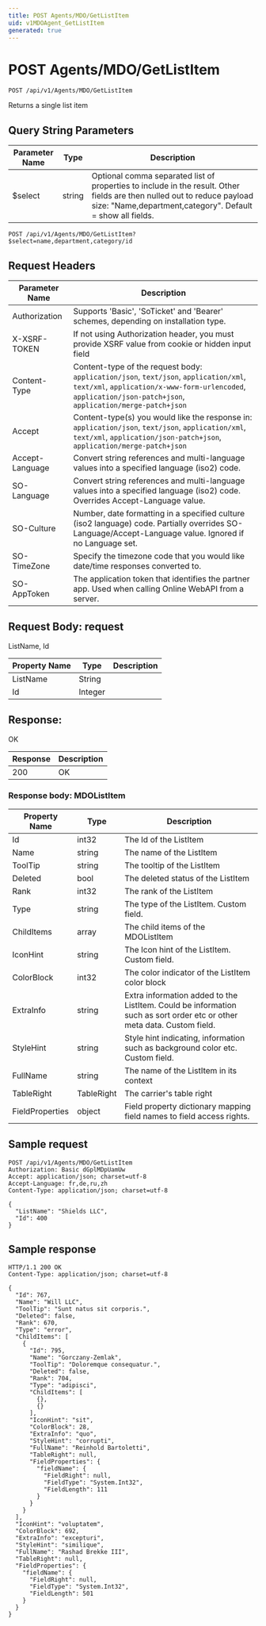 ```yaml
---
title: POST Agents/MDO/GetListItem
uid: v1MDOAgent_GetListItem
generated: true
---
```


# POST Agents/MDO/GetListItem

```http
POST /api/v1/Agents/MDO/GetListItem
```

Returns a single list item







## Query String Parameters

| Parameter Name | Type |  Description |
|----------------|------|--------------|
| $select | string |  Optional comma separated list of properties to include in the result. Other fields are then nulled out to reduce payload size: "Name,department,category". Default = show all fields. |

```http
POST /api/v1/Agents/MDO/GetListItem?$select=name,department,category/id
```


## Request Headers

| Parameter Name | Description |
|----------------|-------------|
| Authorization  | Supports 'Basic', 'SoTicket' and 'Bearer' schemes, depending on installation type. |
| X-XSRF-TOKEN   | If not using Authorization header, you must provide XSRF value from cookie or hidden input field |
| Content-Type | Content-type of the request body: `application/json`, `text/json`, `application/xml`, `text/xml`, `application/x-www-form-urlencoded`, `application/json-patch+json`, `application/merge-patch+json` |
| Accept         | Content-type(s) you would like the response in: `application/json`, `text/json`, `application/xml`, `text/xml`, `application/json-patch+json`, `application/merge-patch+json` |
| Accept-Language | Convert string references and multi-language values into a specified language (iso2) code. |
| SO-Language | Convert string references and multi-language values into a specified language (iso2) code. Overrides Accept-Language value. |
| SO-Culture | Number, date formatting in a specified culture (iso2 language) code. Partially overrides SO-Language/Accept-Language value. Ignored if no Language set. |
| SO-TimeZone | Specify the timezone code that you would like date/time responses converted to. |
| SO-AppToken | The application token that identifies the partner app. Used when calling Online WebAPI from a server. |

## Request Body: request 

ListName, Id 

| Property Name | Type |  Description |
|----------------|------|--------------|
| ListName | String |  |
| Id | Integer |  |

## Response:

OK

| Response | Description |
|----------------|-------------|
| 200 | OK |

### Response body: MDOListItem

| Property Name | Type |  Description |
|----------------|------|--------------|
| Id | int32 | The Id of the ListItem |
| Name | string | The name of the ListItem |
| ToolTip | string | The tooltip of the ListItem |
| Deleted | bool | The deleted status of the ListItem |
| Rank | int32 | The rank of the ListItem |
| Type | string | The type of the ListItem. Custom field. |
| ChildItems | array | The child items of the MDOListItem |
| IconHint | string | The Icon hint of the ListItem. Custom field. |
| ColorBlock | int32 | The color indicator of the ListItem color block |
| ExtraInfo | string | Extra information added to the ListItem. Could be information such as sort order etc or other meta data. Custom field. |
| StyleHint | string | Style hint indicating, information such as background color etc. Custom field. |
| FullName | string | The name of the ListItem in its context |
| TableRight | TableRight | The carrier's table right |
| FieldProperties | object | Field property dictionary mapping field names to field access rights. |

## Sample request

```http!
POST /api/v1/Agents/MDO/GetListItem
Authorization: Basic dGplMDpUamUw
Accept: application/json; charset=utf-8
Accept-Language: fr,de,ru,zh
Content-Type: application/json; charset=utf-8

{
  "ListName": "Shields LLC",
  "Id": 400
}
```

## Sample response

```http_
HTTP/1.1 200 OK
Content-Type: application/json; charset=utf-8

{
  "Id": 767,
  "Name": "Will LLC",
  "ToolTip": "Sunt natus sit corporis.",
  "Deleted": false,
  "Rank": 670,
  "Type": "error",
  "ChildItems": [
    {
      "Id": 795,
      "Name": "Gorczany-Zemlak",
      "ToolTip": "Doloremque consequatur.",
      "Deleted": false,
      "Rank": 704,
      "Type": "adipisci",
      "ChildItems": [
        {},
        {}
      ],
      "IconHint": "sit",
      "ColorBlock": 28,
      "ExtraInfo": "quo",
      "StyleHint": "corrupti",
      "FullName": "Reinhold Bartoletti",
      "TableRight": null,
      "FieldProperties": {
        "fieldName": {
          "FieldRight": null,
          "FieldType": "System.Int32",
          "FieldLength": 111
        }
      }
    }
  ],
  "IconHint": "voluptatem",
  "ColorBlock": 692,
  "ExtraInfo": "excepturi",
  "StyleHint": "similique",
  "FullName": "Rashad Brekke III",
  "TableRight": null,
  "FieldProperties": {
    "fieldName": {
      "FieldRight": null,
      "FieldType": "System.Int32",
      "FieldLength": 501
    }
  }
}
```